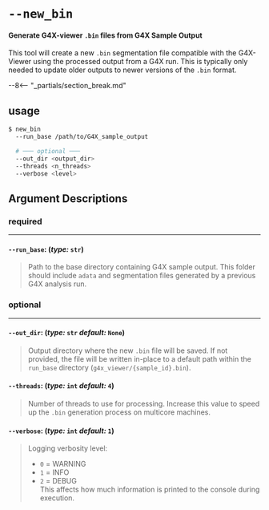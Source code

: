 
# `--new_bin`
#### Generate G4X-viewer `.bin` files from G4X Sample Output

This tool will create a new `.bin` segmentation file compatible with the G4X-Viewer using the processed output from a G4X run. This is typically only needed to update older outputs to newer versions of the `.bin` format.

--8<-- "_partials/section_break.md"

## usage 

```bash
$ new_bin 
  --run_base /path/to/G4X_sample_output

  # ─── optional ───
  --out_dir <output_dir>
  --threads <n_threads>
  --verbose <level>
```


## Argument Descriptions

### required
---
#### `--run_base`: (*type:* `str`)

> Path to the base directory containing G4X sample output. This folder should include `adata` and segmentation files generated by a previous G4X analysis run.

### optional
---
#### `--out_dir`: (*type:* `str`  *default:* `None`)

> Output directory where the new `.bin` file will be saved. If not provided, the file will be written in-place to a default path within the `run_base` directory (`g4x_viewer/{sample_id}.bin`).

#### `--threads`: (*type:* `int`  *default:* `4`)

> Number of threads to use for processing. Increase this value to speed up the `.bin` generation process on multicore machines.

#### `--verbose`: (*type:* `int`  *default:* `1`)

> Logging verbosity level:
> - `0` = WARNING  
> - `1` = INFO  
> - `2` = DEBUG  
> This affects how much information is printed to the console during execution.

<br>
